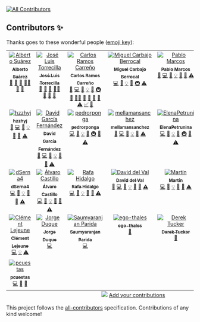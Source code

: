 
<!-- ALL-CONTRIBUTORS-BADGE:START - Do not remove or modify this section -->
[![All Contributors](https://img.shields.io/badge/all_contributors-29-orange.svg?style=flat-square)](#contributors-)
<!-- ALL-CONTRIBUTORS-BADGE:END -->
## Contributors ✨

Thanks goes to these wonderful people ([emoji key](https://allcontributors.org/docs/en/emoji-key)):
<!-- ALL-CONTRIBUTORS-LIST:START - Do not remove or modify this section -->
<!-- prettier-ignore-start -->
<!-- markdownlint-disable -->
<table>
  <tbody>
    <tr>
      <td align="center" valign="top" width="14.28%"><a href="https://scholar.google.es/citations?user=4X4znJIAAAAJ&hl=en"><img src="https://scholar.googleusercontent.com/citations?view_op=view_photo&user=4X4znJIAAAAJ&citpid=3?s=100" width="100px;" alt="Alberto Suárez"/><br /><sub><b>Alberto Suárez</b></sub></a><br /><a href="https://github.com/GAA-UAM/scikit-fda/issues?q=author%3A" title="Bug reports">🐛</a> <a href="https://github.com/GAA-UAM/scikit-fda/commits?author=" title="Documentation">📖</a> <a href="#ideas" title="Ideas, Planning, & Feedback">🤔</a> <a href="#mentoring" title="Mentoring">🧑‍🏫</a> <a href="#projectManagement" title="Project Management">📆</a> <a href="#research" title="Research">🔬</a></td>
      <td align="center" valign="top" width="14.28%"><a href="https://github.com/jltorrecilla"><img src="https://avatars.githubusercontent.com/u/5597899?v=4?s=100" width="100px;" alt="José Luis Torrecilla"/><br /><sub><b>José Luis Torrecilla</b></sub></a><br /><a href="https://github.com/GAA-UAM/scikit-fda/issues?q=author%3Ajltorrecilla" title="Bug reports">🐛</a> <a href="https://github.com/GAA-UAM/scikit-fda/commits?author=jltorrecilla" title="Documentation">📖</a> <a href="#ideas-jltorrecilla" title="Ideas, Planning, & Feedback">🤔</a> <a href="#mentoring-jltorrecilla" title="Mentoring">🧑‍🏫</a> <a href="#projectManagement-jltorrecilla" title="Project Management">📆</a> <a href="#research-jltorrecilla" title="Research">🔬</a> <a href="https://seio2022.confereasy.com/es/trabajos/2111/scikit-fda-analisis-de-datos-funcionales-en-python" title="Talks">📢</a></td>
      <td align="center" valign="top" width="14.28%"><a href="https://github.com/vnmabus"><img src="https://avatars.githubusercontent.com/u/2364173?v=4?s=100" width="100px;" alt="Carlos Ramos Carreño"/><br /><sub><b>Carlos Ramos Carreño</b></sub></a><br /><a href="https://github.com/GAA-UAM/scikit-fda/issues?q=author%3Avnmabus" title="Bug reports">🐛</a> <a href="https://github.com/GAA-UAM/scikit-fda/commits?author=vnmabus" title="Code">💻</a> <a href="https://github.com/GAA-UAM/scikit-fda/commits?author=vnmabus" title="Documentation">📖</a> <a href="#example-vnmabus" title="Examples">💡</a> <a href="#ideas-vnmabus" title="Ideas, Planning, & Feedback">🤔</a> <a href="#infra-vnmabus" title="Infrastructure (Hosting, Build-Tools, etc)">🚇</a> <a href="#maintenance-vnmabus" title="Maintenance">🚧</a> <a href="#mentoring-vnmabus" title="Mentoring">🧑‍🏫</a> <a href="#projectManagement-vnmabus" title="Project Management">📆</a> <a href="#question-vnmabus" title="Answering Questions">💬</a> <a href="#research-vnmabus" title="Research">🔬</a> <a href="https://github.com/GAA-UAM/scikit-fda/pulls?q=is%3Apr+reviewed-by%3Avnmabus" title="Reviewed Pull Requests">👀</a> <a href="https://github.com/GAA-UAM/scikit-fda/commits?author=vnmabus" title="Tests">⚠️</a> <a href="#tutorial-vnmabus" title="Tutorials">✅</a> <a href="#talk-vnmabus" title="Talks">📢</a></td>
      <td align="center" valign="top" width="14.28%"><a href="https://github.com/mcarbajo"><img src="https://avatars.githubusercontent.com/u/23211688?v=4?s=100" width="100px;" alt="Miguel Carbajo Berrocal"/><br /><sub><b>Miguel Carbajo Berrocal</b></sub></a><br /><a href="https://github.com/GAA-UAM/scikit-fda/commits?author=mcarbajo" title="Code">💻</a> <a href="https://github.com/GAA-UAM/scikit-fda/commits?author=mcarbajo" title="Documentation">📖</a> <a href="#example-mcarbajo" title="Examples">💡</a> <a href="#ideas-mcarbajo" title="Ideas, Planning, & Feedback">🤔</a> <a href="#infra-mcarbajo" title="Infrastructure (Hosting, Build-Tools, etc)">🚇</a> <a href="https://github.com/GAA-UAM/scikit-fda/commits?author=mcarbajo" title="Tests">⚠️</a></td>
      <td align="center" valign="top" width="14.28%"><a href="https://github.com/pablomm"><img src="https://avatars.githubusercontent.com/u/16774925?v=4?s=100" width="100px;" alt="Pablo Marcos"/><br /><sub><b>Pablo Marcos</b></sub></a><br /><a href="https://github.com/GAA-UAM/scikit-fda/issues?q=author%3Apablomm" title="Bug reports">🐛</a> <a href="https://github.com/GAA-UAM/scikit-fda/commits?author=pablomm" title="Code">💻</a> <a href="https://github.com/GAA-UAM/scikit-fda/commits?author=pablomm" title="Documentation">📖</a> <a href="#example-pablomm" title="Examples">💡</a> <a href="#ideas-pablomm" title="Ideas, Planning, & Feedback">🤔</a> <a href="#research-pablomm" title="Research">🔬</a> <a href="https://github.com/GAA-UAM/scikit-fda/commits?author=pablomm" title="Tests">⚠️</a></td>
      <td align="center" valign="top" width="14.28%"><a href="https://github.com/amandaher"><img src="https://avatars.githubusercontent.com/u/10870521?v=4?s=100" width="100px;" alt="amandaher"/><br /><sub><b>amandaher</b></sub></a><br /><a href="https://github.com/GAA-UAM/scikit-fda/commits?author=amandaher" title="Code">💻</a> <a href="https://github.com/GAA-UAM/scikit-fda/commits?author=amandaher" title="Documentation">📖</a> <a href="#example-amandaher" title="Examples">💡</a> <a href="#ideas-amandaher" title="Ideas, Planning, & Feedback">🤔</a> <a href="#research-amandaher" title="Research">🔬</a> <a href="https://github.com/GAA-UAM/scikit-fda/commits?author=amandaher" title="Tests">⚠️</a></td>
      <td align="center" valign="top" width="14.28%"><a href="http://manso92.com/"><img src="https://avatars.githubusercontent.com/u/2530727?v=4?s=100" width="100px;" alt="Pablo"/><br /><sub><b>Pablo</b></sub></a><br /><a href="https://github.com/GAA-UAM/scikit-fda/issues?q=author%3Amanso92" title="Bug reports">🐛</a> <a href="https://github.com/GAA-UAM/scikit-fda/commits?author=manso92" title="Code">💻</a> <a href="https://github.com/GAA-UAM/scikit-fda/commits?author=manso92" title="Documentation">📖</a> <a href="#example-manso92" title="Examples">💡</a> <a href="#ideas-manso92" title="Ideas, Planning, & Feedback">🤔</a> <a href="#infra-manso92" title="Infrastructure (Hosting, Build-Tools, etc)">🚇</a> <a href="https://github.com/GAA-UAM/scikit-fda/commits?author=manso92" title="Tests">⚠️</a></td>
    </tr>
    <tr>
      <td align="center" valign="top" width="14.28%"><a href="https://github.com/hzzhyj"><img src="https://avatars.githubusercontent.com/u/22401286?v=4?s=100" width="100px;" alt="hzzhyj"/><br /><sub><b>hzzhyj</b></sub></a><br /><a href="https://github.com/GAA-UAM/scikit-fda/issues?q=author%3Ahzzhyj" title="Bug reports">🐛</a> <a href="https://github.com/GAA-UAM/scikit-fda/commits?author=hzzhyj" title="Code">💻</a> <a href="https://github.com/GAA-UAM/scikit-fda/commits?author=hzzhyj" title="Documentation">📖</a> <a href="#example-hzzhyj" title="Examples">💡</a> <a href="#ideas-hzzhyj" title="Ideas, Planning, & Feedback">🤔</a> <a href="#research-hzzhyj" title="Research">🔬</a> <a href="https://github.com/GAA-UAM/scikit-fda/commits?author=hzzhyj" title="Tests">⚠️</a></td>
      <td align="center" valign="top" width="14.28%"><a href="https://davidgarciafer.github.io/"><img src="https://avatars.githubusercontent.com/u/23263497?v=4?s=100" width="100px;" alt="David García Fernández"/><br /><sub><b>David García Fernández</b></sub></a><br /><a href="https://github.com/GAA-UAM/scikit-fda/issues?q=author%3ADavidGarciaFer" title="Bug reports">🐛</a> <a href="https://github.com/GAA-UAM/scikit-fda/commits?author=DavidGarciaFer" title="Code">💻</a> <a href="https://github.com/GAA-UAM/scikit-fda/commits?author=DavidGarciaFer" title="Documentation">📖</a> <a href="#example-DavidGarciaFer" title="Examples">💡</a> <a href="#ideas-DavidGarciaFer" title="Ideas, Planning, & Feedback">🤔</a> <a href="#research-DavidGarciaFer" title="Research">🔬</a> <a href="https://github.com/GAA-UAM/scikit-fda/commits?author=DavidGarciaFer" title="Tests">⚠️</a></td>
      <td align="center" valign="top" width="14.28%"><a href="https://github.com/pedrorponga"><img src="https://avatars.githubusercontent.com/u/32200195?v=4?s=100" width="100px;" alt="pedrorponga"/><br /><sub><b>pedrorponga</b></sub></a><br /><a href="https://github.com/GAA-UAM/scikit-fda/commits?author=pedrorponga" title="Code">💻</a> <a href="https://github.com/GAA-UAM/scikit-fda/commits?author=pedrorponga" title="Documentation">📖</a> <a href="#example-pedrorponga" title="Examples">💡</a> <a href="#ideas-pedrorponga" title="Ideas, Planning, & Feedback">🤔</a> <a href="#infra-pedrorponga" title="Infrastructure (Hosting, Build-Tools, etc)">🚇</a> <a href="#research-pedrorponga" title="Research">🔬</a> <a href="https://github.com/GAA-UAM/scikit-fda/commits?author=pedrorponga" title="Tests">⚠️</a></td>
      <td align="center" valign="top" width="14.28%"><a href="https://github.com/mellamansanchez"><img src="https://avatars.githubusercontent.com/u/38490771?v=4?s=100" width="100px;" alt="mellamansanchez"/><br /><sub><b>mellamansanchez</b></sub></a><br /><a href="https://github.com/GAA-UAM/scikit-fda/issues?q=author%3Amellamansanchez" title="Bug reports">🐛</a> <a href="https://github.com/GAA-UAM/scikit-fda/commits?author=mellamansanchez" title="Code">💻</a> <a href="https://github.com/GAA-UAM/scikit-fda/commits?author=mellamansanchez" title="Documentation">📖</a> <a href="#example-mellamansanchez" title="Examples">💡</a> <a href="#ideas-mellamansanchez" title="Ideas, Planning, & Feedback">🤔</a> <a href="https://github.com/GAA-UAM/scikit-fda/commits?author=mellamansanchez" title="Tests">⚠️</a></td>
      <td align="center" valign="top" width="14.28%"><a href="https://github.com/ElenaPetrunina"><img src="https://avatars.githubusercontent.com/u/61758794?v=4?s=100" width="100px;" alt="ElenaPetrunina"/><br /><sub><b>ElenaPetrunina</b></sub></a><br /><a href="https://github.com/GAA-UAM/scikit-fda/commits?author=ElenaPetrunina" title="Code">💻</a> <a href="https://github.com/GAA-UAM/scikit-fda/commits?author=ElenaPetrunina" title="Documentation">📖</a> <a href="#example-ElenaPetrunina" title="Examples">💡</a> <a href="#ideas-ElenaPetrunina" title="Ideas, Planning, & Feedback">🤔</a> <a href="#infra-ElenaPetrunina" title="Infrastructure (Hosting, Build-Tools, etc)">🚇</a> <a href="#research-ElenaPetrunina" title="Research">🔬</a> <a href="https://github.com/GAA-UAM/scikit-fda/commits?author=ElenaPetrunina" title="Tests">⚠️</a></td>
      <td align="center" valign="top" width="14.28%"><a href="https://verso.mat.uam.es/web/index.php/es/directorio/26-pdef/266-rodriguez-ramirez-luis-alberto"><img src="https://verso.mat.uam.es/web/images/phocagallery/Retratos/thumbs/phoca_thumb_l_LAlbertoRodriguez.jpg?s=100" width="100px;" alt="Luis Alberto Rodriguez Ramirez"/><br /><sub><b>Luis Alberto Rodriguez Ramirez</b></sub></a><br /><a href="#ideas" title="Ideas, Planning, & Feedback">🤔</a></td>
      <td align="center" valign="top" width="14.28%"><a href="https://es.linkedin.com/in/sergioruizlozano"><img src="https://github.com/GAA-UAM/scikit-fda/blob/develop/docs/logos/logo_only/logo_only.png?s=100" width="100px;" alt="Sergio Ruiz Lozano"/><br /><sub><b>Sergio Ruiz Lozano</b></sub></a><br /><a href="#design" title="Design">🎨</a></td>
    </tr>
    <tr>
      <td align="center" valign="top" width="14.28%"><a href="https://github.com/dSerna4"><img src="https://avatars.githubusercontent.com/u/91683791?v=4?s=100" width="100px;" alt="dSerna4"/><br /><sub><b>dSerna4</b></sub></a><br /><a href="https://github.com/GAA-UAM/scikit-fda/commits?author=dSerna4" title="Code">💻</a> <a href="https://github.com/GAA-UAM/scikit-fda/commits?author=dSerna4" title="Documentation">📖</a> <a href="#example-dSerna4" title="Examples">💡</a> <a href="#ideas-dSerna4" title="Ideas, Planning, & Feedback">🤔</a> <a href="#research-dSerna4" title="Research">🔬</a> <a href="https://github.com/GAA-UAM/scikit-fda/commits?author=dSerna4" title="Tests">⚠️</a></td>
      <td align="center" valign="top" width="14.28%"><a href="https://github.com/alvaro-castillo"><img src="https://avatars.githubusercontent.com/u/47216026?v=4?s=100" width="100px;" alt="Álvaro Castillo"/><br /><sub><b>Álvaro Castillo</b></sub></a><br /><a href="https://github.com/GAA-UAM/scikit-fda/commits?author=alvaro-castillo" title="Code">💻</a> <a href="https://github.com/GAA-UAM/scikit-fda/commits?author=alvaro-castillo" title="Documentation">📖</a> <a href="#example-alvaro-castillo" title="Examples">💡</a> <a href="#ideas-alvaro-castillo" title="Ideas, Planning, & Feedback">🤔</a> <a href="#research-alvaro-castillo" title="Research">🔬</a> <a href="https://github.com/GAA-UAM/scikit-fda/commits?author=alvaro-castillo" title="Tests">⚠️</a></td>
      <td align="center" valign="top" width="14.28%"><a href="https://github.com/rafa9811"><img src="https://avatars.githubusercontent.com/u/32574570?v=4?s=100" width="100px;" alt="Rafa Hidalgo"/><br /><sub><b>Rafa Hidalgo</b></sub></a><br /><a href="https://github.com/GAA-UAM/scikit-fda/commits?author=rafa9811" title="Code">💻</a> <a href="https://github.com/GAA-UAM/scikit-fda/commits?author=rafa9811" title="Documentation">📖</a> <a href="#example-rafa9811" title="Examples">💡</a> <a href="#ideas-rafa9811" title="Ideas, Planning, & Feedback">🤔</a> <a href="#research-rafa9811" title="Research">🔬</a> <a href="https://github.com/GAA-UAM/scikit-fda/commits?author=rafa9811" title="Tests">⚠️</a></td>
      <td align="center" valign="top" width="14.28%"><a href="https://github.com/Ddelval"><img src="https://avatars.githubusercontent.com/u/44179156?v=4?s=100" width="100px;" alt="David del Val"/><br /><sub><b>David del Val</b></sub></a><br /><a href="https://github.com/GAA-UAM/scikit-fda/issues?q=author%3ADdelval" title="Bug reports">🐛</a> <a href="https://github.com/GAA-UAM/scikit-fda/commits?author=Ddelval" title="Code">💻</a> <a href="https://github.com/GAA-UAM/scikit-fda/commits?author=Ddelval" title="Documentation">📖</a> <a href="#example-Ddelval" title="Examples">💡</a> <a href="#ideas-Ddelval" title="Ideas, Planning, & Feedback">🤔</a> <a href="#research-Ddelval" title="Research">🔬</a> <a href="https://github.com/GAA-UAM/scikit-fda/commits?author=Ddelval" title="Tests">⚠️</a></td>
      <td align="center" valign="top" width="14.28%"><a href="https://github.com/m5signorini"><img src="https://avatars.githubusercontent.com/u/23235572?v=4?s=100" width="100px;" alt="Martín"/><br /><sub><b>Martín</b></sub></a><br /><a href="https://github.com/GAA-UAM/scikit-fda/commits?author=m5signorini" title="Code">💻</a> <a href="https://github.com/GAA-UAM/scikit-fda/commits?author=m5signorini" title="Documentation">📖</a> <a href="#example-m5signorini" title="Examples">💡</a> <a href="#ideas-m5signorini" title="Ideas, Planning, & Feedback">🤔</a> <a href="#research-m5signorini" title="Research">🔬</a> <a href="https://github.com/GAA-UAM/scikit-fda/commits?author=m5signorini" title="Tests">⚠️</a></td>
      <td align="center" valign="top" width="14.28%"><a href="https://github.com/opintosant"><img src="https://avatars.githubusercontent.com/u/82827606?v=4?s=100" width="100px;" alt="Óscar Pinto"/><br /><sub><b>Óscar Pinto</b></sub></a><br /><a href="https://github.com/GAA-UAM/scikit-fda/commits?author=opintosant" title="Code">💻</a> <a href="https://github.com/GAA-UAM/scikit-fda/commits?author=opintosant" title="Documentation">📖</a> <a href="#example-opintosant" title="Examples">💡</a> <a href="#ideas-opintosant" title="Ideas, Planning, & Feedback">🤔</a> <a href="#research-opintosant" title="Research">🔬</a> <a href="https://github.com/GAA-UAM/scikit-fda/commits?author=opintosant" title="Tests">⚠️</a></td>
      <td align="center" valign="top" width="14.28%"><a href="https://github.com/pedrog99"><img src="https://avatars.githubusercontent.com/u/44478427?v=4?s=100" width="100px;" alt="pedrog99"/><br /><sub><b>pedrog99</b></sub></a><br /><a href="#ideas-pedrog99" title="Ideas, Planning, & Feedback">🤔</a> <a href="#infra-pedrog99" title="Infrastructure (Hosting, Build-Tools, etc)">🚇</a> <a href="#research-pedrog99" title="Research">🔬</a></td>
    </tr>
    <tr>
      <td align="center" valign="top" width="14.28%"><a href="https://github.com/Clej"><img src="https://avatars.githubusercontent.com/u/54889281?v=4?s=100" width="100px;" alt="Clément Lejeune"/><br /><sub><b>Clément Lejeune</b></sub></a><br /><a href="https://github.com/GAA-UAM/scikit-fda/commits?author=Clej" title="Code">💻</a> <a href="#example-Clej" title="Examples">💡</a> <a href="https://github.com/GAA-UAM/scikit-fda/commits?author=Clej" title="Tests">⚠️</a></td>
      <td align="center" valign="top" width="14.28%"><a href="https://github.com/jiduque"><img src="https://avatars.githubusercontent.com/u/34616214?v=4?s=100" width="100px;" alt="Jorge Duque"/><br /><sub><b>Jorge Duque</b></sub></a><br /><a href="https://github.com/GAA-UAM/scikit-fda/commits?author=jiduque" title="Code">💻</a></td>
      <td align="center" valign="top" width="14.28%"><a href="https://saumya-ranjan.github.io/"><img src="https://avatars.githubusercontent.com/u/57477827?v=4?s=100" width="100px;" alt="Saumyaranjan Parida"/><br /><sub><b>Saumyaranjan Parida</b></sub></a><br /><a href="https://github.com/GAA-UAM/scikit-fda/commits?author=Saumya-ranjan" title="Code">💻</a></td>
      <td align="center" valign="top" width="14.28%"><a href="https://github.com/ego-thales"><img src="https://avatars.githubusercontent.com/u/121242234?v=4?s=100" width="100px;" alt="ego-thales"/><br /><sub><b>ego-thales</b></sub></a><br /><a href="https://github.com/GAA-UAM/scikit-fda/commits?author=ego-thales" title="Documentation">📖</a></td>
      <td align="center" valign="top" width="14.28%"><a href="http://research.tetonedge.net/"><img src="https://avatars.githubusercontent.com/u/2325587?v=4?s=100" width="100px;" alt="Derek Tucker"/><br /><sub><b>Derek Tucker</b></sub></a><br /><a href="#question-jdtuck" title="Answering Questions">💬</a></td>
      <td align="center" valign="top" width="14.28%"><a href="https://github.com/Quentin62"><img src="https://avatars.githubusercontent.com/u/19777553?v=4?s=100" width="100px;" alt="Quentin Grimonprez"/><br /><sub><b>Quentin Grimonprez</b></sub></a><br /><a href="https://github.com/GAA-UAM/scikit-fda/commits?author=Quentin62" title="Code">💻</a></td>
      <td align="center" valign="top" width="14.28%"><a href="https://github.com/half-adder"><img src="https://avatars.githubusercontent.com/u/10676434?v=4?s=100" width="100px;" alt="Sean Johnsen"/><br /><sub><b>Sean Johnsen</b></sub></a><br /><a href="https://github.com/GAA-UAM/scikit-fda/commits?author=half-adder" title="Documentation">📖</a></td>
    </tr>
    <tr>
      <td align="center" valign="top" width="14.28%"><a href="https://github.com/pcuestas"><img src="https://avatars.githubusercontent.com/u/71875712?v=4?s=100" width="100px;" alt="pcuestas"/><br /><sub><b>pcuestas</b></sub></a><br /><a href="https://github.com/GAA-UAM/scikit-fda/commits?author=pcuestas" title="Code">💻</a> <a href="#ideas-pcuestas" title="Ideas, Planning, & Feedback">🤔</a> <a href="#research-pcuestas" title="Research">🔬</a></td>
    </tr>
  </tbody>
  <tfoot>
    <tr>
      <td align="center" size="13px" colspan="7">
        <img src="https://raw.githubusercontent.com/all-contributors/all-contributors-cli/1b8533af435da9854653492b1327a23a4dbd0a10/assets/logo-small.svg">
          <a href="https://all-contributors.js.org/docs/en/bot/usage">Add your contributions</a>
        </img>
      </td>
    </tr>
  </tfoot>
</table>

<!-- markdownlint-restore -->
<!-- prettier-ignore-end -->

<!-- ALL-CONTRIBUTORS-LIST:END -->

<!-- ALL-CONTRIBUTORS-LIST:START - Do not remove or modify this section -->
<!-- prettier-ignore-start -->
<!-- markdownlint-disable -->
<!-- markdownlint-restore -->
<!-- prettier-ignore-end -->
<!-- ALL-CONTRIBUTORS-LIST:END -->

This project follows the [all-contributors](https://github.com/all-contributors/all-contributors) specification. Contributions of any kind welcome!